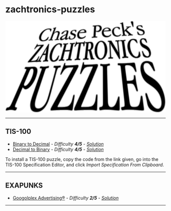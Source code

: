 # zachtronics-puzzles
![Logo](logo.png)

---

## **TIS-100**
- [Binary to Decimal](https://gist.githubusercontent.com/chasepeck/7d581d525cc2145511353066a39f1549/raw/acc9fcbf3acff45294b1aa858994084e8281b030/tis100-binary_to_decimal) - *Difficulty **4/5*** - [*Solution*](https://youtu.be/UMF7xP0ETwk)
- [Decimal to Binary](https://gist.githubusercontent.com/chasepeck/7d581d525cc2145511353066a39f1549/raw/acc9fcbf3acff45294b1aa858994084e8281b030/tis100-binary_to_decimal) - *Difficulty **4/5*** - [*Solution*](https://youtu.be/_IYgBxsYNGA)

To install a TIS-100 puzzle, copy the code from the link given, go into the TIS-100 Specification Editor, and click *Import Specification From Clipboard*.

---

## **EXAPUNKS**
- [Googolplex Advertising®](https://steamcommunity.com/sharedfiles/filedetails/?id=2560401868) - *Difficulty **2/5*** - [*Solution*](https://youtu.be/dM1yfa4Kf4M)

---